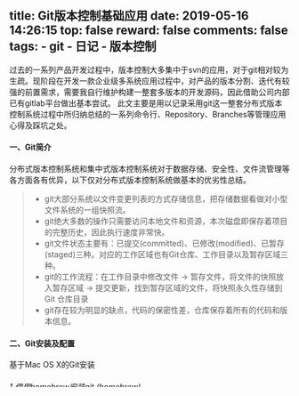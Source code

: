 title: Git版本控制基础应用
date: 2019-05-16 14:26:15
top: false
reward: false
comments: false
tags:
    - git
    - 日记
    - 版本控制
---

过去的一系列产品开发过程中，版本控制大多集中于svn的应用，对于git相对较为生疏。现阶段在开发一款企业级多系统应用过程中，对产品的版本分割、迭代有较强的前置需求，需要我自行维护构建一整套多版本的开发源码，因此借助公司内部已有gitlab平台做出基本尝试。
此文主要是用以记录采用git这一整套分布式版本控制系统过程中所归纳总结的一系列命令行、Repository、Branches等管理应用心得及踩坑之处。

<!-- more -->
#### 一、Git简介
分布式版本控制系统和集中式版本控制系统对于数据存储、安全性、文件流管理等各方面各有优异，以下仅对分布式版本控制系统做基本的优劣性总结。

> * git大部分系统以文件变更列表的方式存储信息，把存储数据看做对小型文件系统的一组快照流。
> * git绝大多数的操作只需要访问本地文件和资源，本次磁盘即保存着项目的完整历史，因此执行速度非常快。
> * git文件状态主要有：已提交(committed)、已修改(modified)、已暂存(staged)三种。对应的工作区域也有Git仓库、工作目录以及暂存区域三种。
> * git的工作流程：在工作目录中修改文件 -> 暂存文件，将文件的快照放入暂存区域 -> 提交更新，找到暂存区域的文件，将快照永久性存储到 Git 仓库目录
> * git存在较为明显的缺点，代码的保密性差，仓库保存着所有的代码和版本信息。


#### 二、Git安装及配置
基于Mac OS X的Git安装
###### 1.使用homebrew安装git ([homebrew](https://brew.sh/))
Homebrew安装
````
ruby -e "$(curl -fsSL https://raw.githubusercontent.com/Homebrew/install/master/install)"
````
使用homebrew安装git
````
brew install git
````
###### 2.基于OSX Git安装程序安装（[https://git-scm.com/download/mac](https://git-scm.com/download/mac)）
###### 3.基于图形化工具GitHub for Mac工具安装（[https://desktop.github.com/](https://desktop.github.com/)）

#### 三、Git基本配置
检查配置信息
````
git config --list
````
用户信息配置
````
git config --global user.name "zerlous"
git config --global user.email lzheng.zj@gmail.com
````

#### 四、命令使用

###### 常用命令
````
初始化操作：git init
克隆仓库：git clone [url] <name>
查看文件状态：git status
对比文件暂存：git diff
移除文件：git rm [file]
查看历史提交记录：git log
取消暂存文件：git reset HEAD <file>
查看远程仓库：git remote -v
冲突合并：git mergetool (可以使用opendiff等三方合并工具)
查看分支：git branch
创建分支：git branch <name>
切换分支：git checkout <name>
创建并切换到该分支：git checkout -b <name>
合并某分支到当前分支：git merge <name>
删除当前分支：git branch -d <name>
提交改动记录： git commit -m "changed records"
查看标签：git tag
添加标签：git tag -a [version] -m [version_name]
信息查看：git show
````
###### 拉取已有分支、开发并提交的基本流程
````
克隆现有repository：git clone domain/Project.git
切换至开发branch：git checkout <branch_name>
blingbling的苦逼工作：coding work...
分支整合：git pull
文件版本控制新增：git add ./
提交改动至分支：git commit -m <commit_record>
推送改动至分支：git push
````
###### 合并分支到master
````
切换至master分支：git checkout master
远程分支整合：git pull origin master
合并分支至master：git merge <branch>
查看状态：git status
推送分支内容至master：git push origin master
````

#### 五、References
1.[Git教程](https://www.liaoxuefeng.com/wiki/0013739516305929606dd18361248578c67b8067c8c017b000)
2.[Pro Git](https://git-scm.com/book/zh/v2)









